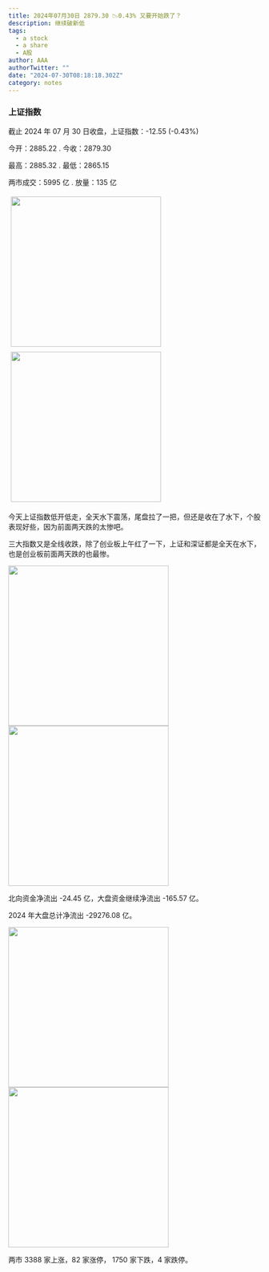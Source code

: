 ```yaml
---
title: 2024年07月30日 2879.30 📉0.43% 又要开始跌了？
description: 继续破新低
tags:
  - a stock
  - a share
  - A股
author: AAA
authorTwitter: ""
date: "2024-07-30T08:18:18.302Z"
category: notes
---
```


### 上证指数

截止 2024 年 07 月 30 日收盘，上证指数：<span class="font-semibold text-g-5">-12.55 (-0.43%)</span>

今开：<span class="font-semibold text-g-5">2885.22 </span> . 今收：<span class="font-semibold text-g-5">2879.30 </span>

最高：<span class="font-semibold text-g-5">2885.32 </span> . 最低：<span class="font-semibold text-g-5">2865.15 </span>

两市成交：<span class="font-semibold">5995 亿</span> . 放量：<span class="font-semibold text-r-5">135 亿</span>

<img src="/images/uploads/2024-07/20240730-zs-sh.png" style="width: 300px;display:inline-block;margin: 5px">
<img src="/images/uploads/2024-07/20240730-zs-sh-rk.png" style="width: 300px;display:inline-block;margin: 5px">

今天上证指数低开低走，全天水下震荡，尾盘拉了一把，但还是收在了水下，个股表现好些，因为前面两天跌的太惨吧。

三大指数又是全线收跌，除了创业板上午红了一下，上证和深证都是全天在水下，也是创业板前面两天跌的也最惨。

<img src="/images/uploads/2024-07/20240730-zs-global.png" width="320">

<img src="/images/uploads/2024-07/20240730-zs-bs.png" width="320">

北向资金净流出 <span class="font-semibold text-g-5">-24.45 亿</span>，大盘资金继续净流出 <span class="font-semibold text-g-5">-165.57 亿</span>。

2024 年大盘总计净流出 <span class="font-semibold text-g-8">-29276.08 </span>亿。

<img src="/images/uploads/2024-07/20240730-zs-as.png" width="320">
<img src="/images/uploads/2024-07/20240730-zs-zdtj.png" width="320">

两市 <span class="font-semibold text-r-6">3388</span> 家上涨，82 家涨停， <span class="text-g-6">1750</span> 家下跌，4 家跌停。
